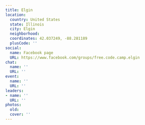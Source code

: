 ```yaml
---
title: Elgin
location:
  country: United States
  state: Illinois
  city: Elgin
  neighborhood: 
  coordinates: 42.037249, -88.281189
  plusCode: ''
social:
  name: Facebook page
  URL: https://www.facebook.com/groups/free.code.camp.elgin
chat:
  name: ''
  URL: ''
event:
  name: ''
  URL: ''
leaders:
- name: ''
  URL: ''
photos:
  old: 
  cover: ''
---
```

